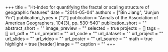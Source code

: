 +++
title = "Ht-index for quantifying the fractal or scaling structure of geographic features"
date = "2014-05-04"
authors = ["Bin Jiang", "Junjun Yin"]
publication_types = ["2"]
publication = "Annals of the Association of American Geographers, 104(3), pp. 530-540"
publication_short = ""
abstract_short = ""
image_preview = ""
selected = true
projects = []
tags = []
url_pdf = ""
url_preprint = ""
url_code = ""
url_dataset = ""
url_project = ""
url_slides = ""
url_video = ""
url_poster = ""
url_source = ""
math = true
highlight = true
[header]
image = ""
caption = ""
+++